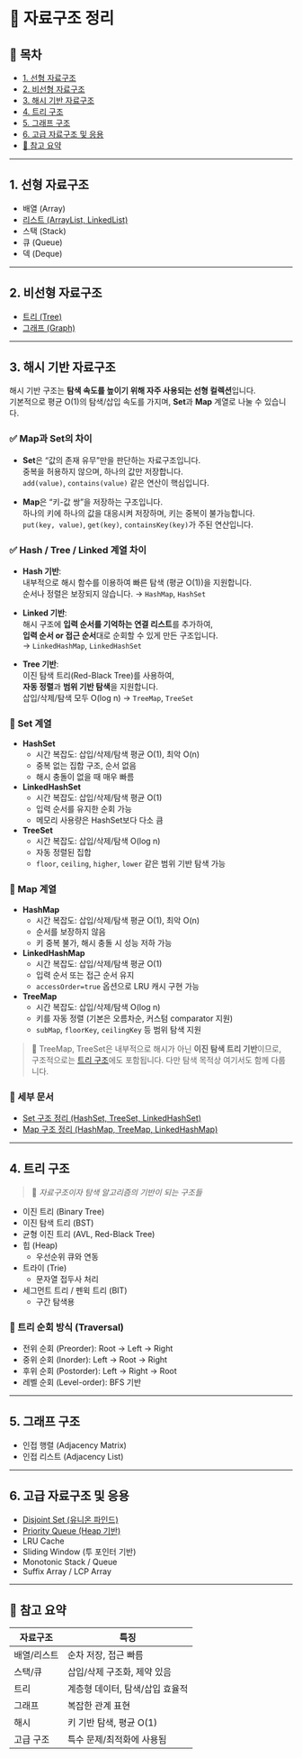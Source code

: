 # 🧱 자료구조 정리

## 📌 목차

- [1. 선형 자료구조](#1-선형-자료구조)
- [2. 비선형 자료구조](#2-비선형-자료구조)
- [3. 해시 기반 자료구조](#3-해시-기반-자료구조)
- [4. 트리 구조](#4-트리-구조)
- [5. 그래프 구조](#5-그래프-구조)
- [6. 고급 자료구조 및 응용](#6-고급-자료구조-및-응용)
- [🧠 참고 요약](#🧠-참고-요약)

---

## 1. 선형 자료구조

- 배열 (Array)
- [리스트 (ArrayList, LinkedList)](detail/List.md)
- 스택 (Stack)
- 큐 (Queue)
- 덱 (Deque)

---

## 2. 비선형 자료구조

- [트리 (Tree)]([그래프&트리.md](%EA%B7%B8%EB%9E%98%ED%94%84%26%ED%8A%B8%EB%A6%AC.md))
- [그래프 (Graph)]([그래프&트리.md](%EA%B7%B8%EB%9E%98%ED%94%84%26%ED%8A%B8%EB%A6%AC.md))

---

## 3. 해시 기반 자료구조

해시 기반 구조는 **탐색 속도를 높이기 위해 자주 사용되는 선형 컬렉션**입니다.  
기본적으로 평균 O(1)의 탐색/삽입 속도를 가지며, **Set**과 **Map** 계열로 나눌 수 있습니다.

### ✅ Map과 Set의 차이

- **Set**은 “값의 존재 유무”만을 판단하는 자료구조입니다.  
  중복을 허용하지 않으며, 하나의 값만 저장합니다.  
  `add(value)`, `contains(value)` 같은 연산이 핵심입니다.

- **Map**은 “키-값 쌍”을 저장하는 구조입니다.  
  하나의 키에 하나의 값을 대응시켜 저장하며, 키는 중복이 불가능합니다.  
  `put(key, value)`, `get(key)`, `containsKey(key)`가 주된 연산입니다.

### ✅ Hash / Tree / Linked 계열 차이

- **Hash 기반**:  
  내부적으로 해시 함수를 이용하여 빠른 탐색 (평균 O(1))을 지원합니다.  
  순서나 정렬은 보장되지 않습니다. → `HashMap`, `HashSet`

- **Linked 기반**:  
  해시 구조에 **입력 순서를 기억하는 연결 리스트**를 추가하여,  
  **입력 순서 or 접근 순서**대로 순회할 수 있게 만든 구조입니다.  
  → `LinkedHashMap`, `LinkedHashSet`

- **Tree 기반**:  
  이진 탐색 트리(Red-Black Tree)를 사용하여,  
  **자동 정렬**과 **범위 기반 탐색**을 지원합니다.<br>
  삽입/삭제/탐색 모두 O(log n)
  → `TreeMap`, `TreeSet`

### 🔹 Set 계열

- **HashSet**
  - 시간 복잡도: 삽입/삭제/탐색 평균 O(1), 최악 O(n)
  - 중복 없는 집합 구조, 순서 없음
  - 해시 충돌이 없을 때 매우 빠름
- **LinkedHashSet**
  - 시간 복잡도: 삽입/삭제/탐색 평균 O(1)
  - 입력 순서를 유지한 순회 가능
  - 메모리 사용량은 HashSet보다 다소 큼
- **TreeSet**
  - 시간 복잡도: 삽입/삭제/탐색 O(log n)
  - 자동 정렬된 집합
  - `floor`, `ceiling`, `higher`, `lower` 같은 범위 기반 탐색 가능

### 🔹 Map 계열
- **HashMap**
  - 시간 복잡도: 삽입/삭제/탐색 평균 O(1), 최악 O(n)
  - 순서를 보장하지 않음
  - 키 중복 불가, 해시 충돌 시 성능 저하 가능
- **LinkedHashMap**
  - 시간 복잡도: 삽입/삭제/탐색 평균 O(1)
  - 입력 순서 또는 접근 순서 유지
  - `accessOrder=true` 옵션으로 LRU 캐시 구현 가능
- **TreeMap**
  - 시간 복잡도: 삽입/삭제/탐색 O(log n)
  - 키를 자동 정렬 (기본은 오름차순, 커스텀 comparator 지원)
  - `subMap`, `floorKey`, `ceilingKey` 등 범위 탐색 지원

> 📌 TreeMap, TreeSet은 내부적으로 해시가 아닌 **이진 탐색 트리 기반**이므로,  
> 구조적으로는 [트리 구조](#4-트리-구조)에도 포함됩니다. 다만 탐색 목적상 여기서도 함께 다룹니다.

### 🔗 세부 문서

- [Set 구조 정리 (HashSet, TreeSet, LinkedHashSet)](detail/Set.md)
- [Map 구조 정리 (HashMap, TreeMap, LinkedHashMap)](detail/Map.md)

---

## 4. 트리 구조

> 📌 *자료구조이자 탐색 알고리즘의 기반이 되는 구조들*

- 이진 트리 (Binary Tree)
- 이진 탐색 트리 (BST)
- 균형 이진 트리 (AVL, Red-Black Tree)
- 힙 (Heap)
    - 우선순위 큐와 연동
- 트라이 (Trie)
    - 문자열 접두사 처리
- 세그먼트 트리 / 펜윅 트리 (BIT)
    - 구간 탐색용

### 🌳 트리 순회 방식 (Traversal)

- 전위 순회 (Preorder): Root → Left → Right
- 중위 순회 (Inorder): Left → Root → Right
- 후위 순회 (Postorder): Left → Right → Root
- 레벨 순회 (Level-order): BFS 기반

---

## 5. 그래프 구조

- 인접 행렬 (Adjacency Matrix)
- 인접 리스트 (Adjacency List)

---

## 6. 고급 자료구조 및 응용

- [Disjoint Set (유니온 파인드)]([유니온파인드.md](%EC%9C%A0%EB%8B%88%EC%98%A8%ED%8C%8C%EC%9D%B8%EB%93%9C.md))
- [Priority Queue (Heap 기반)]([우선순위큐.md](%EC%9A%B0%EC%84%A0%EC%88%9C%EC%9C%84%ED%81%90.md))
- LRU Cache
- Sliding Window (투 포인터 기반)
- Monotonic Stack / Queue
- Suffix Array / LCP Array

---

## 🧠 참고 요약

| 자료구조 | 특징 |
|----------|------|
| 배열/리스트 | 순차 저장, 접근 빠름 |
| 스택/큐 | 삽입/삭제 구조화, 제약 있음 |
| 트리 | 계층형 데이터, 탐색/삽입 효율적 |
| 그래프 | 복잡한 관계 표현 |
| 해시 | 키 기반 탐색, 평균 O(1) |
| 고급 구조 | 특수 문제/최적화에 사용됨 |
